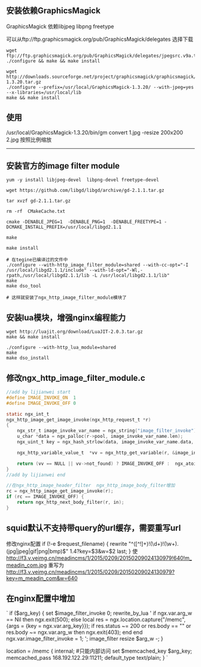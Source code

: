 ## 安装依赖GraphicsMagick

GraphicsMagick 依赖libjpeg  libpng  freetype

可以从ftp://ftp.graphicsmagick.org/pub/GraphicsMagick/delegates 选择下载

```SHELL
wget ftp://ftp.graphicsmagick.org/pub/GraphicsMagick/delegates/jpegsrc.v9a.tar.gz
./configure && make && make install
```
```SHELL
wget http://downloads.sourceforge.net/project/graphicsmagick/graphicsmagick/1.3.20/GraphicsMagick-1.3.20.tar.gz
./configure --prefix=/usr/local/GraphicsMagick-1.3.20/ --with-jpeg=yes  --x-libraries=/usr/local/lib
make && make install
```

## 使用
/usr/local/GraphicsMagick-1.3.20/bin/gm  convert 1.jpg  -resize 200x200 2.jpg 按照比例缩放

------
## 安装官方的image filter module
```SHELL
yum -y install libjpeg-devel  libpng-devel freetype-devel

wget https://github.com/libgd/libgd/archive/gd-2.1.1.tar.gz

tar xvzf gd-2.1.1.tar.gz

rm -rf  CMakeCache.txt

cmake -DENABLE_JPEG=1  -DENABLE_PNG=1  -DENABLE_FREETYPE=1 -DCMAKE_INSTALL_PREFIX=/usr/local/libgd2.1.1

make 

make install

# 在tegine已编译过的文件中
./configure --with-http_image_filter_module=shared --with-cc-opt="-I /usr/local/libgd2.1.1/include" --with-ld-opt="-Wl,-rpath,/usr/local/libgd2.1.1/lib -L /usr/local/libgd2.1.1/lib"
make
make dso_tool

# 这样就安装了ngx_http_image_filter_module模块了
```

## 安装lua模块，增强nginx编程能力
```SHELL
wget http://luajit.org/download/LuaJIT-2.0.3.tar.gz
make && make install

./configure --with-http_lua_module=shared
make
make dso_install
```

## 修改ngx_http_image_filter_module.c

```C
//add by lijianwei start
#define IMAGE_INVOKE_ON  1
#define IMAGE_INVOKE_OFF 0

static ngx_int_t
ngx_http_image_get_image_invoke(ngx_http_request_t *r)
{
	ngx_str_t image_invoke_var_name = ngx_string("image_filter_invoke");
	u_char *data = ngx_palloc(r->pool, image_invoke_var_name.len);
	ngx_uint_t key = ngx_hash_strlow(data, image_invoke_var_name.data, image_invoke_var_name.len);

	ngx_http_variable_value_t  *vv = ngx_http_get_variable(r, &image_invoke_var_name, key);

	return (vv == NULL || vv->not_found) ? IMAGE_INVOKE_OFF :  ngx_atoi(vv->data, vv->len);
}
//add by lijianwei end

//在ngx_http_image_header_filter  ngx_http_image_body_filter增加
rc = ngx_http_image_get_image_invoke(r);
if (rc == IMAGE_INVOKE_OFF) {
    return ngx_http_next_body_filter(r, in);
}
```


## squid默认不支持带query的url缓存，需要重写url
修改nginx配置
if (!-e $request_filename) {
	    rewrite "^([^!]+)!(\d+)!(\w+)\.(jpg|jpeg|gif|png|bmp)$" $1.$4?key=$3&w=$2 last;
}
使
http://f3.v.veimg.cn/meadincms/1/2015/0209/20150209024130979!640!m_meadin_com.jpg
重写为
http://f3.v.veimg.cn/meadincms/1/2015/0209/20150209024130979?key=m_meadin_com&w=640

## 在nginx配置中增加
`
if ($arg_key) {
	set $image_filter_invoke 0;
	rewrite_by_lua '
		if ngx.var.arg_w == Nil then
			ngx.exit(500);
		else
			local res = ngx.location.capture("/memc", {args = {key = ngx.var.arg_key}});
			if res.status ~= 200 or res.body == "" or res.body ~= ngx.var.arg_w then
				ngx.exit(403);
			end
		end
		ngx.var.image_filter_invoke = 1;
	';
	image_filter resize $arg_w -;
}

location = /memc {
	internal;   #只能内部访问
	set $memcached_key  $arg_key;
	memcached_pass 168.192.122.29:11211;
	default_type     text/plain;
}
`


